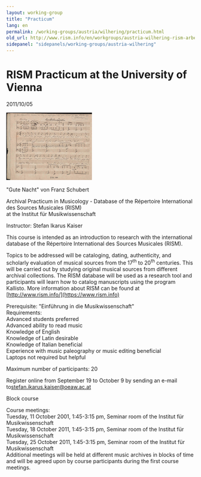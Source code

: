 ```yaml
---
layout: working-group
title: "Practicum"
lang: en
permalink: /working-groups/austria/wilhering/practicum.html
old_url: http://www.rism.info/en/workgroups/austria-wilhering-rism-arbeitsgruppe-stift-wilhering/home/newsdetails/article/71/rism-practicum-at-the-university-of-vienna.html
sidepanel: "sidepanels/working-groups/austria-wilhering"
---
```


# RISM Practicum at the University of Vienna

 2011/10/05

![Quelle: schubert-online.at](/resources-old-website/workgroups-images/csm_Winterreise_107af99281.jpg)

"Gute Nacht" von Franz Schubert

Archival Practicum in Musicology - Database of the Répertoire International des Sources Musicales (RISM)  
at the Institut für Musikwissenschaft

Instructor: Stefan Ikarus Kaiser

This course is intended as an introduction to research with the international database of the Répertoire International des Sources Musicales (RISM).

Topics to be addressed will be cataloging, dating, authenticity, and scholarly evaluation of musical sources from the 17<sup><span lang="en-US">th</span></sup> to 20<sup><span lang="en-US">th</span></sup> centuries. This will be carried out by studying original musical sources from different archival collections. The RISM database will be used as a research tool and participants will learn how to catalog manuscripts using the program Kallisto. More information about RISM can be found at [http://www.rism.info/](https://www.rism.info)

Prerequisite: "Einführung in die Musikwissenschaft"  
Requirements:  
Advanced students preferred  
Advanced ability to read music  
Knowledge of English  
Knowledge of Latin desirable  
Knowledge of Italian beneficial  
Experience with music paleography or music editing beneficial  
Laptops not required but helpful

Maximum number of participants: 20

Register online from September 19 to October 9 by sending an e-mail to[stefan.ikarus.kaiser@oeaw.ac.at](mailto:stefan.ikarus.kaiser@oeaw.ac.at)

Block course

Course meetings:  
Tuesday, 11 October 2001, 1:45-3:15 pm, Seminar room of the Institut für Musikwissenschaft   
Tuesday, 18 October 2011, 1:45-3:15 pm, Seminar room of the Institut für Musikwissenschaft  
Tuesday, 25 October 2011, 1:45-3:15 pm, Seminar room of the Institut für Musikwissenschaft   
Additional meetings will be held at different music archives in blocks of time and will be agreed upon by course participants during the first course meetings. 